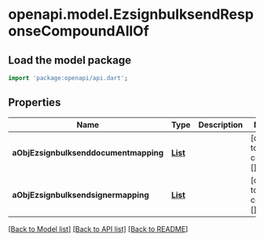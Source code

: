 # openapi.model.EzsignbulksendResponseCompoundAllOf

## Load the model package
```dart
import 'package:openapi/api.dart';
```

## Properties
Name | Type | Description | Notes
------------ | ------------- | ------------- | -------------
**aObjEzsignbulksenddocumentmapping** | [**List<EzsignbulksenddocumentmappingResponseCompound>**](EzsignbulksenddocumentmappingResponseCompound.md) |  | [default to const []]
**aObjEzsignbulksendsignermapping** | [**List<EzsignbulksendsignermappingResponse>**](EzsignbulksendsignermappingResponse.md) |  | [default to const []]

[[Back to Model list]](../README.md#documentation-for-models) [[Back to API list]](../README.md#documentation-for-api-endpoints) [[Back to README]](../README.md)


